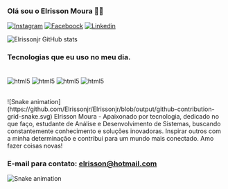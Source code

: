 ### Olá sou o Elrisson Moura 🖐🏻

[![Instagram](https://img.shields.io/badge/Instagram-E4405F?style=for-the-badge&logo=instagram&logoColor=white)](https://instagram.com/elrisson_moura244?utm_source=qr&igshid=NGExMmI2YTkyZg%3D%3D)
[![Faceboock](https://img.shields.io/badge/Facebook-1877F2?style=for-the-badge&logo=facebook&logoColor=white)](https://www.facebook.com/euvis.moura.1?mibextid=9R9pXO)
[![Linkedin](https://img.shields.io/badge/LinkedIn-0077B5?style=for-the-badge&logo=linkedin&logoColor=white)](https://www.linkedin.com/in/elrisson-moura-53735620b/)

![Elrissonjr GitHub stats](https://github-readme-stats.vercel.app/api?username=Elrissonjr&show_icons=true&theme=dracula)

### Tecnologias que eu uso no meu dia.<div style="display: inline_block"><br/>
<img aling="center" alt="html5" src="https://img.shields.io/badge/HTML5-E34F26?style=for-the-badge&logo=html5&logoColor=white" /> <img aling="center" alt="html5" src="https://img.shields.io/badge/CSS3-1572B6?style=for-the-badge&logo=css3&logoColor=white" /> <img aling="center" alt="html5" src="https://img.shields.io/badge/JavaScript-F7DF1E?style=for-the-badge&logo=javascript&logoColor=black" /> <img aling="center" alt="html5" src="https://img.shields.io/badge/Java-ED8B00?style=for-the-badge&logo=openjdk&logoColor=white" />
</div><br/>
![Snake animation](https://github.com/Elrissonjr/Elrissonjr/blob/output/github-contribution-grid-snake.svg)
Elrisson Moura - Apaixonado por tecnologia, dedicado no que faço, estudante de Análise e Desenvolvimento de Sistemas, buscando constantemente conhecimento e soluções inovadoras. Inspirar outros com a minha determinação e contribui para um mundo mais conectado. Amo fazer coisas novas!

### E-mail para contato: elrisson@hotmail.com

![Snake animation](https://github.com/Elrissonjr/Elrissonjr/blob/output/github-contribution-grid-snake.svg)
